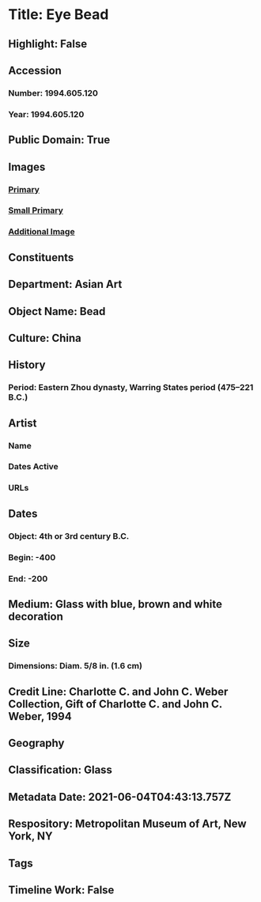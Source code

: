 # Title: Eye Bead
## Highlight: False
## Accession
### Number: 1994.605.120
### Year: 1994.605.120
## Public Domain: True
## Images
### [Primary](https://images.metmuseum.org/CRDImages/as/original/1994_605_120_O1.jpg)
### [Small Primary](https://images.metmuseum.org/CRDImages/as/web-large/1994_605_120_O1.jpg)
### [Additional Image](https://images.metmuseum.org/CRDImages/as/original/1994_605_120_O2.jpg)
## Constituents
## Department: Asian Art
## Object Name: Bead
## Culture: China
## History
### Period: Eastern Zhou dynasty, Warring States period (475–221 B.C.)
## Artist
### Name
### Dates Active
### URLs
## Dates
### Object: 4th or 3rd century B.C.
### Begin: -400
### End: -200
## Medium: Glass with blue, brown and white decoration
## Size
### Dimensions: Diam. 5/8 in. (1.6 cm)
## Credit Line: Charlotte C. and John C. Weber Collection, Gift of Charlotte C. and John C. Weber, 1994
## Geography
## Classification: Glass
## Metadata Date: 2021-06-04T04:43:13.757Z
## Respository: Metropolitan Museum of Art, New York, NY
## Tags
## Timeline Work: False